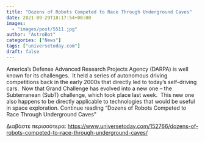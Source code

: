 ```yaml
---
title: "Dozens of Robots Competed to Race Through Underground Caves"
date: 2021-09-29T18:17:54+00:00
images:
  - "images/post/5511.jpg"
author: "AstroBot"
categories: ["News"]
tags: ["universetoday.com"]
draft: false
---
```


America’s Defense Advanced Research Projects Agency (DARPA) is well known for its challenges.  It held a series of autonomous driving competitions back in the early 2000s that directly led to today’s self-driving cars.  Now that Grand Challenge has evolved into a new one – the Subterranean (SubT) challenge, which took place last week.  This new one also happens to be directly applicable to technologies that would be useful in space exploration. Continue reading “Dozens of Robots Competed to Race Through Underground Caves” 

Διαβάστε περισσότερα: https://www.universetoday.com/152766/dozens-of-robots-competed-to-race-through-underground-caves/
